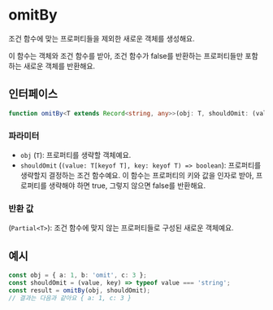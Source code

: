 # omitBy

조건 함수에 맞는 프로퍼티들을 제외한 새로운 객체를 생성해요.

이 함수는 객체와 조건 함수를 받아, 조건 함수가 false를 반환하는 프로퍼티들만 포함하는 새로운 객체를 반환해요.

## 인터페이스

```typescript
function omitBy<T extends Record<string, any>>(obj: T, shouldOmit: (value: T[keyof T], key: keyof T) => boolean): Partial<T>;
```

### 파라미터

- `obj` (`T`): 프로퍼티를 생략할 객체예요.
- `shouldOmit` (`(value: T[keyof T], key: keyof T) => boolean`): 프로퍼티를 생략할지 결정하는 조건 함수예요. 이 함수는 프로퍼티의 키와 값을 인자로 받아, 프로퍼티를 생략해야 하면 true, 그렇지 않으면 false를 반환해요.

### 반환 값

(`Partial<T>`): 조건 함수에 맞지 않는 프로퍼티들로 구성된 새로운 객체예요.

## 예시

```typescript
const obj = { a: 1, b: 'omit', c: 3 };
const shouldOmit = (value, key) => typeof value === 'string';
const result = omitBy(obj, shouldOmit);
// 결과는 다음과 같아요 { a: 1, c: 3 }
```

